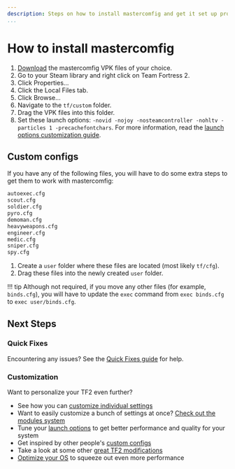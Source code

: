 ```yaml
---
description: Steps on how to install mastercomfig and get it set up properly.
...
```


# How to install mastercomfig

1. [Download](https://mastercomfig.com/app) the mastercomfig VPK files of your choice.
2. Go to your Steam library and right click on Team Fortress 2.
3. Click Properties...
4. Click the Local Files tab.
5. Click Browse...
6. Navigate to the `tf/custom` folder.
7. Drag the VPK files into this folder.
8. Set these launch options: `-novid -nojoy -nosteamcontroller -nohltv -particles 1 -precachefontchars`. For more information, read the [launch options customization guide](../customization/launch_options.md).

## Custom configs

If you have any of the following files, you will have to do some extra steps to get them to work with mastercomfig:

```txt
autoexec.cfg
scout.cfg
soldier.cfg
pyro.cfg
demoman.cfg
heavyweapons.cfg
engineer.cfg
medic.cfg
sniper.cfg
spy.cfg
```

1. Create a `user` folder where these files are located (most likely `tf/cfg`).
2. Drag these files into the newly created `user` folder.

!!! tip
    Although not required, if you move any other files (for example, `binds.cfg`), you will have to update the `exec` command from `exec binds.cfg` to `exec user/binds.cfg`.

## Next Steps

### Quick Fixes

Encountering any issues? See the [Quick Fixes guide](../next_steps/quick_fixes.md) for help.

### Customization

Want to personalize your TF2 even further?

* See how you can [customize individual settings](../customization/custom_configs.md)
* Want to easily customize a bunch of settings at once? [Check out the modules system](../customization/modules.md)
* Tune your [launch options](../customization/launch_options.md) to get better performance and quality for your system
* Get inspired by other people's [custom configs](../customization/custom_config_list.md)
* Take a look at some other [great TF2 modifications](../customization/see_also.md)
* [Optimize your OS](../os/index.md) to squeeze out even more performance
